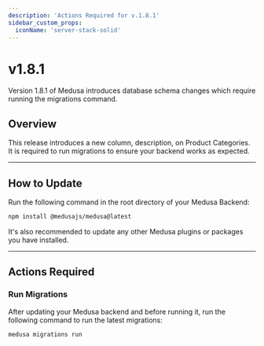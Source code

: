 ```yaml
---
description: 'Actions Required for v.1.8.1'
sidebar_custom_props:
  iconName: 'server-stack-solid'
---
```


# v1.8.1

Version 1.8.1 of Medusa introduces database schema changes which require running the migrations command.

## Overview​

This release introduces a new column, description, on Product Categories. It is required to run migrations to ensure your backend works as expected.

---

## How to Update

Run the following command in the root directory of your Medusa Backend:

```bash npm2yarn
npm install @medusajs/medusa@latest
```

It's also recommended to update any other Medusa plugins or packages you have installed.

---

## Actions Required​

### Run Migrations​

After updating your Medusa backend and before running it, run the following command to run the latest migrations:

```bash
medusa migrations run
```
